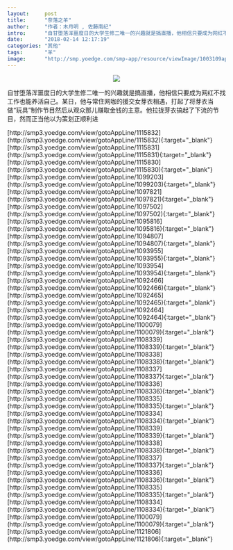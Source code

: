 ```yaml
---
layout:     post
title:      "奈落之羊"
author:     "作者：木月明 , 佐藤南纪"
intro:      "自甘堕落浑噩度日的大学生修二唯一的兴趣就是搞直播，他相信只要成为网红不找工作也能养活自己。某日，他与常住网咖的援交女芽衣相遇，打起了将芽衣当做“玩具”制作节目然后从观众那儿赚取金钱的主意。他拉拢芽衣搞起了下流的节目，然而正当他以为策划正顺利进"
date:       "2018-02-14 12:17:19"
categories: "其他"
tags:       "羊"
image:      "http://smp.yoedge.com/smp-app/resource/viewImage/1003109appline.png"
---
```

<div style="text-align: center">
<p><img src="http://smp.yoedge.com/smp-app/resource/viewImage/1003109appline.png"/></p>
</div>
<p class="post-meta">
<span>自甘堕落浑噩度日的大学生修二唯一的兴趣就是搞直播，他相信只要成为网红不找工作也能养活自己。某日，他与常住网咖的援交女芽衣相遇，打起了将芽衣当做“玩具”制作节目然后从观众那儿赚取金钱的主意。他拉拢芽衣搞起了下流的节目，然而正当他以为策划正顺利进</span>
</p>
[http://smp3.yoedge.com/view/gotoAppLine/1115832](http://smp3.yoedge.com/view/gotoAppLine/1115832){:target="_blank"}
[http://smp3.yoedge.com/view/gotoAppLine/1115831](http://smp3.yoedge.com/view/gotoAppLine/1115831){:target="_blank"}
[http://smp3.yoedge.com/view/gotoAppLine/1115830](http://smp3.yoedge.com/view/gotoAppLine/1115830){:target="_blank"}
[http://smp3.yoedge.com/view/gotoAppLine/1099203](http://smp3.yoedge.com/view/gotoAppLine/1099203){:target="_blank"}
[http://smp3.yoedge.com/view/gotoAppLine/1097821](http://smp3.yoedge.com/view/gotoAppLine/1097821){:target="_blank"}
[http://smp3.yoedge.com/view/gotoAppLine/1097502](http://smp3.yoedge.com/view/gotoAppLine/1097502){:target="_blank"}
[http://smp3.yoedge.com/view/gotoAppLine/1095816](http://smp3.yoedge.com/view/gotoAppLine/1095816){:target="_blank"}
[http://smp3.yoedge.com/view/gotoAppLine/1094807](http://smp3.yoedge.com/view/gotoAppLine/1094807){:target="_blank"}
[http://smp3.yoedge.com/view/gotoAppLine/1093955](http://smp3.yoedge.com/view/gotoAppLine/1093955){:target="_blank"}
[http://smp3.yoedge.com/view/gotoAppLine/1093954](http://smp3.yoedge.com/view/gotoAppLine/1093954){:target="_blank"}
[http://smp3.yoedge.com/view/gotoAppLine/1092466](http://smp3.yoedge.com/view/gotoAppLine/1092466){:target="_blank"}
[http://smp3.yoedge.com/view/gotoAppLine/1092465](http://smp3.yoedge.com/view/gotoAppLine/1092465){:target="_blank"}
[http://smp3.yoedge.com/view/gotoAppLine/1092464](http://smp3.yoedge.com/view/gotoAppLine/1092464){:target="_blank"}
[http://smp3.yoedge.com/view/gotoAppLine/1100079](http://smp3.yoedge.com/view/gotoAppLine/1100079){:target="_blank"}
[http://smp3.yoedge.com/view/gotoAppLine/1108339](http://smp3.yoedge.com/view/gotoAppLine/1108339){:target="_blank"}
[http://smp3.yoedge.com/view/gotoAppLine/1108338](http://smp3.yoedge.com/view/gotoAppLine/1108338){:target="_blank"}
[http://smp3.yoedge.com/view/gotoAppLine/1108337](http://smp3.yoedge.com/view/gotoAppLine/1108337){:target="_blank"}
[http://smp3.yoedge.com/view/gotoAppLine/1108336](http://smp3.yoedge.com/view/gotoAppLine/1108336){:target="_blank"}
[http://smp3.yoedge.com/view/gotoAppLine/1108335](http://smp3.yoedge.com/view/gotoAppLine/1108335){:target="_blank"}
[http://smp3.yoedge.com/view/gotoAppLine/1108334](http://smp3.yoedge.com/view/gotoAppLine/1108334){:target="_blank"}
[http://smp3.yoedge.com/view/gotoAppLine/1108339](http://smp3.yoedge.com/view/gotoAppLine/1108339){:target="_blank"}
[http://smp3.yoedge.com/view/gotoAppLine/1108338](http://smp3.yoedge.com/view/gotoAppLine/1108338){:target="_blank"}
[http://smp3.yoedge.com/view/gotoAppLine/1108337](http://smp3.yoedge.com/view/gotoAppLine/1108337){:target="_blank"}
[http://smp3.yoedge.com/view/gotoAppLine/1108336](http://smp3.yoedge.com/view/gotoAppLine/1108336){:target="_blank"}
[http://smp3.yoedge.com/view/gotoAppLine/1108335](http://smp3.yoedge.com/view/gotoAppLine/1108335){:target="_blank"}
[http://smp3.yoedge.com/view/gotoAppLine/1108334](http://smp3.yoedge.com/view/gotoAppLine/1108334){:target="_blank"}
[http://smp3.yoedge.com/view/gotoAppLine/1100079](http://smp3.yoedge.com/view/gotoAppLine/1100079){:target="_blank"}
[http://smp3.yoedge.com/view/gotoAppLine/1121806](http://smp3.yoedge.com/view/gotoAppLine/1121806){:target="_blank"}


